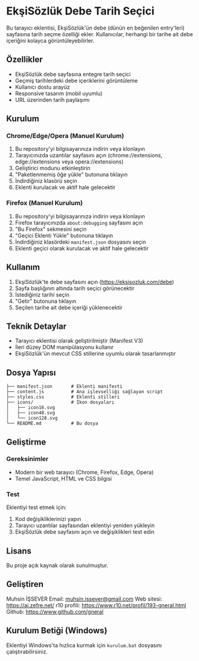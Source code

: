 # EkşiSözlük Debe Tarih Seçici

Bu tarayıcı eklentisi, EkşiSözlük'ün debe (dünün en beğenilen entry'leri) sayfasına tarih seçme özelliği ekler. Kullanıcılar, herhangi bir tarihe ait debe içeriğini kolayca görüntüleyebilirler.

## Özellikler

- EkşiSözlük debe sayfasına entegre tarih seçici
- Geçmiş tarihlerdeki debe içeriklerini görüntüleme
- Kullanıcı dostu arayüz
- Responsive tasarım (mobil uyumlu)
- URL üzerinden tarih paylaşımı

## Kurulum

### Chrome/Edge/Opera (Manuel Kurulum)

1. Bu repository'yi bilgisayarınıza indirin veya klonlayın
2. Tarayıcınızda uzantılar sayfasını açın (chrome://extensions, edge://extensions veya opera://extensions)
3. Geliştirici modunu etkinleştirin
4. "Paketlenmemiş öğe yükle" butonuna tıklayın
5. İndirdiğiniz klasörü seçin
6. Eklenti kurulacak ve aktif hale gelecektir

### Firefox (Manuel Kurulum)

1. Bu repository'yi bilgisayarınıza indirin veya klonlayın
2. Firefox tarayıcınızda `about:debugging` sayfasını açın
3. "Bu Firefox" sekmesini seçin
4. "Geçici Eklenti Yükle" butonuna tıklayın
5. İndirdiğiniz klasördeki `manifest.json` dosyasını seçin
6. Eklenti geçici olarak kurulacak ve aktif hale gelecektir

## Kullanım

1. EkşiSözlük'te debe sayfasını açın (https://eksisozluk.com/debe)
2. Sayfa başlığının altında tarih seçici görünecektir
3. İstediğiniz tarihi seçin
4. "Getir" butonuna tıklayın
5. Seçilen tarihe ait debe içeriği yüklenecektir

## Teknik Detaylar

- Tarayıcı eklentisi olarak geliştirilmiştir (Manifest V3)
- İleri düzey DOM manipülasyonu kullanır
- EkşiSözlük'ün mevcut CSS stillerine uyumlu olarak tasarlanmıştır

## Dosya Yapısı

```
├── manifest.json       # Eklenti manifesti
├── content.js          # Ana işlevselliği sağlayan script
├── styles.css          # Eklenti stilleri
├── icons/              # İkon dosyaları
│   ├── icon16.svg
│   ├── icon48.svg
│   └── icon128.svg
└── README.md           # Bu dosya
```

## Geliştirme

### Gereksinimler

- Modern bir web tarayıcı (Chrome, Firefox, Edge, Opera)
- Temel JavaScript, HTML ve CSS bilgisi

### Test

Eklentiyi test etmek için:

1. Kod değişikliklerinizi yapın
2. Tarayıcı uzantılar sayfasından eklentiyi yeniden yükleyin
3. EkşiSözlük debe sayfasını açın ve değişiklikleri test edin

## Lisans

Bu proje açık kaynak olarak sunulmuştur.

## Geliştiren

Muhsin İŞSEVER
Email: muhsin.issever@gmail.com
Web sitesi: https://ai.zefre.net/
r10 profili: https://www.r10.net/profil/193-gneral.html
Github: https://www.github.com/gneral

## Kurulum Betiği (Windows)

Eklentiyi Windows'ta hızlıca kurmak için `kurulum.bat` dosyasını çalıştırabilirsiniz.